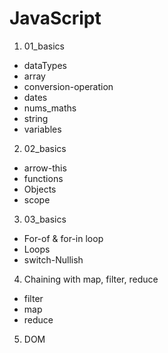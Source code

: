 # JavaScript

1. 01_basics
* dataTypes
* array
* conversion-operation
* dates
* nums_maths
* string
* variables

2. 02_basics
* arrow-this
* functions
* Objects
* scope

3. 03_basics
* For-of & for-in loop
* Loops
* switch-Nullish

4. Chaining with map, filter, reduce
* filter
* map
* reduce

5. DOM